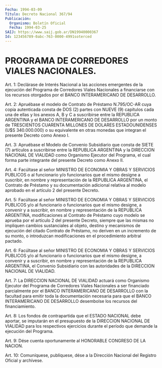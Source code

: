 ```yaml
---
Fecha: 1994-03-09
Título: Decreto Nacional 367/94
Publicación:
  Organismo: Boletín Oficial
  Fecha: 1994-03-25
SAIJ: https://www.saij.gob.ar/DN19940000367
Id: 123456789-0abc-763-0000-4991soterced
---
```

# PROGRAMA DE CORREDORES VIALES NACIONALES.

<a id="1"></a>
Art. 1: Declárase de Interés Nacional a las acciones emergentes de la  ejecución  del  Programa  de  Corredores Viales Nacionales a financiarse con los recursos otorgados  por el BANCO INTERAMERICANO DE DESARROLLO.

<a id="2"></a>
Art. 2: Apruébase el modelo de Contrato de Préstamo N.795/OC-AR cuya  copia  autenticada  consta  de  DOS  (2) partes con NUEVE (9) capítulos cada una de ellas y los anexos A,  B  y  C  a suscribirse entre  la  REPUBLICA  ARGENTINA  y  el  BANCO  INTERAMERICANO    DE DESARROLLO  por  un  monto  de  TRESCIENTOS  CUARENTA  MILLONES  DE DOLARES  ESTADOUNIDENSES  (U$S  340.000.000)  o  su  equivalente en otras  monedas  que  integran  el  presente  Decreto como Anexo  I.

<a id="3"></a>
Art. 3: Apruébase el Modelo de Convenio Subsidiario que consta de SIETE  (7)  artículos a suscribirse entre la REPUBLICA ARGENTINA y la DIRECCION NACIONAL  DE  VIALIDAD  como  Organismo Ejecutor del Programa, el cual forma parte integrante del presente  Decreto como Anexo II.

<a id="4"></a>
Art.  4:  Facúltase  al  señor  MINISTRO DE ECONOMIA Y OBRAS Y SERVICIOS PUBLICOS o al funcionario y/o  funcionarios  que el mismo designe  a  suscribir,  en  nombre y representación de la REPUBLICA ARGENTINA, el Contrato de Préstamo  y  su  documentación  adicional relativa  al modelo aprobado en el artículo 2 del presente Decreto.

<a id="5"></a>
Art.  5:  Facúltase  al  señor  MINISTRO DE ECONOMIA Y OBRAS Y SERVICIOS PUBLICOS y/o al funcionario  o  funcionarios que el mismo designe, a convenir y a suscribir, en nombre  y  representación  de la  REPUBLICA  ARGENTINA,  modificaciones  al  Contrato de Préstamo cuyo  modelo  se  aprueba  por el artículo 2 del presente  Decreto, siempre  que  las  mismas  no  impliquen  cambios  sustanciales  al objeto, destino y mecanismos de  ejecución  del  citado Contrato de Préstamo,  no deriven en un incremento de su monto,  o  introduzcan modificaciones en el procedimiento arbitral pactado.

<a id="6"></a>
Art.  6:  Facúltase  al  señor  MINISTRO DE ECONOMIA Y OBRAS Y SERVICIOS PUBLICOS y/o al funcionario  o  funcionarios que el mismo designe, a convenir y a suscribir, en nombre  y  representación  de la REPUBLICA ARGENTINA, el Convenio Subsidiario con las autoridades de la DIRECCION NACIONAL DE VIALIDAD.

<a id="7"></a>
Art.  7:  La  DIRECCION  NACIONAL  DE  VIALIDAD  actuará  como Organismo  Ejecutor del Programa de Corredores Viales Nacionales  a ser  financiado    parcialmente  por  el  BANCO  INTERAMERICANO  DE DESARROLLO  con  la facultad  para  emitir  toda  la  documentación necesaria  para  que    el    BANCO  INTERAMERICANO  DE  DESARROLLO desembolse los recursos del financiamiento.

<a id="8"></a>
Art. 8: Los fondos de contrapartida que el ESTADO NACIONAL debe aportar,  se  imputarán  en el presupuesto de la DIRECCION NACIONAL DE VIALIDAD para los respectivos  ejercicios durante el período que demande la ejecución del Programa.

<a id="9"></a>
Art.  9: Dése cuenta oportunamente al HONORABLE CONGRESO DE LA NACION.

<a id="10"></a>
Art. 10: Comuníquese, publíquese, dése a la Dirección Nacional del Registro Oficial y archívese.